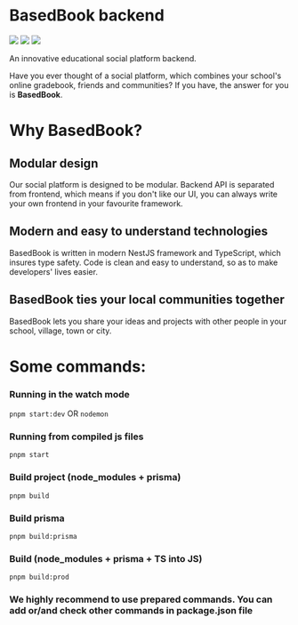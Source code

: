 # BasedBook backend
![](https://img.shields.io/github/actions/workflow/status/nasz-elektryk/basedbook-backend/tests.yml?logo=github-actions&logoColor=white&style=for-the-badge)
![](https://img.shields.io/github/license/nasz-elektryk/basedbook-backend?logo=gnu&style=for-the-badge)
![](https://img.shields.io/github/package-json/v/nasz-elektryk/basedbook-backend?color=yellow&logo=pnpm&logoColor=white&style=for-the-badge)

An innovative educational social platform backend.

Have you ever thought of a social platform, which combines your school's online gradebook, friends and communities? If you have, the answer for you is **BasedBook**.

# Why BasedBook?
## Modular design
Our social platform is designed to be modular. Backend API is separated from frontend, which means if you don't like our UI, you can always write your own frontend in your favourite framework.

## Modern and easy to understand technologies
BasedBook is written in modern NestJS framework and TypeScript, which insures type safety. Code is clean and easy to understand, so as to make developers' lives easier.

## BasedBook ties your local communities together
BasedBook lets you share your ideas and projects with other people in your school, village, town or city.

# Some commands:
### Running in the watch mode
``` pnpm start:dev ``` OR ``` nodemon ```

### Running from compiled js files
``` pnpm start ```

### Build project (node_modules + prisma)
``` pnpm build ```

### Build prisma
``` pnpm build:prisma ```

### Build (node_modules + prisma + TS into JS)
``` pnpm build:prod ```

### We highly recommend to use prepared commands. You can add or/and check other commands in package.json file
